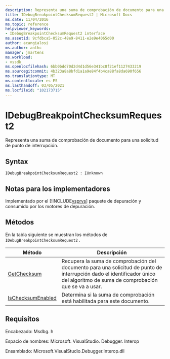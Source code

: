 ```yaml
---
description: Representa una suma de comprobación de documento para una solicitud de punto de interrupción.
title: IDebugBreakpointChecksumRequest2 | Microsoft Docs
ms.date: 11/04/2016
ms.topic: reference
helpviewer_keywords:
- IDebugBreakpointChecksumRequest2 interface
ms.assetid: 9cfdbca5-052c-48e9-8411-e2e9e4065d00
author: acangialosi
ms.author: anthc
manager: jmartens
ms.workload:
- vssdk
ms.openlocfilehash: 6bb0bdd70d2d4d1d56e341bc8f21ef1127433219
ms.sourcegitcommit: 4b323a8a8bfd1a1a9e84f4b4ca88fa8da690f656
ms.translationtype: MT
ms.contentlocale: es-ES
ms.lasthandoff: 03/05/2021
ms.locfileid: "102173715"
---
```

# <a name="idebugbreakpointchecksumrequest2"></a>IDebugBreakpointChecksumRequest2
Representa una suma de comprobación de documento para una solicitud de punto de interrupción.

## <a name="syntax"></a>Syntax

```
IDebugBreakpointChecksumRequest2 : IUnknown
```

## <a name="notes-for-implementers"></a>Notas para los implementadores
 Implementado por el [!INCLUDE[vsprvs](../../../code-quality/includes/vsprvs_md.md)] paquete de depuración y consumido por los motores de depuración.

## <a name="methods"></a>Métodos
 En la tabla siguiente se muestran los métodos de `IDebugBreakpointChecksumRequest2` .

|Método|Descripción|
|------------|-----------------|
|[GetChecksum](../../../extensibility/debugger/reference/idebugbreakpointchecksumrequest2-getchecksum.md)|Recupera la suma de comprobación del documento para una solicitud de punto de interrupción dado el identificador único del algoritmo de suma de comprobación que se va a usar.|
|[IsChecksumEnabled](../../../extensibility/debugger/reference/idebugbreakpointchecksumrequest2-ischecksumenabled.md)|Determina si la suma de comprobación está habilitada para este documento.|

## <a name="requirements"></a>Requisitos
 Encabezado: Msdbg. h

 Espacio de nombres: Microsoft. VisualStudio. Debugger. Interop

 Ensamblado: Microsoft.VisualStudio.Debugger.Interop.dll
